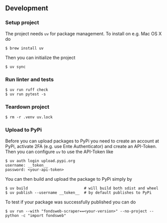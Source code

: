 ## Development

### Setup project
The project needs `uv` for package management. To install on e.g. Mac OS X do

    $ brew install uv

Then you can initialize the project

    $ uv sync

### Run linter and tests

    $ uv run ruff check
    $ uv run pytest -s

### Teardown project

    $ rm -r .venv uv.lock

### Upload to PyPi
Before you can upload packages to PyPi you need to create an account at PyPi, activate 2FA (e.g. use Ente Authenticator)
and create an API-Token. Then you can configure `uv` to use the API-Token like

    $ uv auth login upload.pypi.org
    username: __token__
    password: <your-api-token>

You can then build and upload the package to PyPi simply by

    $ uv build                         # will build both sdist and wheel 
    $ uv publish --username __token__  # by default publishes to PyPi

To test if your package was successfully published you can do

    $ uv run --with "fondsweb-scraper==<your-version>" --no-project -- python -c "import fondsweb"
